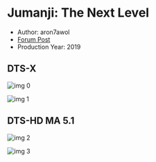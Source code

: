 # Jumanji: The Next Level

* Author: aron7awol
* [Forum Post](https://www.avsforum.com/threads/bass-eq-for-filtered-movies.2995212/post-59321086)
* Production Year: 2019

## DTS-X

![img 0](https://i.imgur.com/FpHPygA.jpg)

![img 1](https://i.imgur.com/hgZHUA4.png)

## DTS-HD MA 5.1

![img 2](https://i.imgur.com/5OcZZ4X.jpg)

![img 3](https://i.imgur.com/yay9nT8.png)


